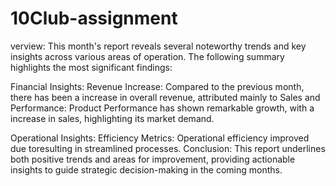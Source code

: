 # 10Club-assignment

verview:
This month's report reveals several noteworthy trends and key insights across various areas of operation. The following summary highlights the most significant findings:

Financial Insights:
Revenue Increase: Compared to the previous month, there has been a  increase in overall revenue, attributed mainly to 
Sales and Performance:
Product Performance has shown remarkable growth, with a  increase in sales, highlighting its market demand.

Operational Insights:
Efficiency Metrics: Operational efficiency improved  due toresulting in streamlined processes.
Conclusion:
This report underlines both positive trends and areas for improvement, providing actionable insights to guide strategic decision-making in the coming months.
